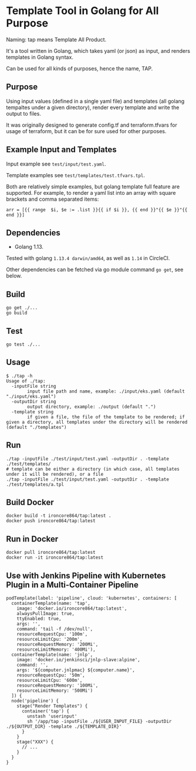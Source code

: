 # Template Tool in Golang for All Purpose

Naming: tap means Template All Product.

It's a tool written in Golang, which takes yaml (or json) as input, and renders templates in Golang syntax.

Can be used for all kinds of purposes, hence the name, TAP.

## Purpose

Using input values (defined in a single yaml file) and templates (all golang tempaltes under a given directory), render every template and write the output to files.

It was originally designed to generate config.tf and terraform.tfvars for usage of terraform, but it can be for sure used for other purposes.

## Example Input and Templates

Input example see `test/input/test.yaml`.

Template examples see `test/templates/test.tfvars.tpl`.

Both are relatively simple examples, but golang template full feature are supported. For example, to render a yaml list into an array with square brackets and comma separated items:

```
arr = [{{ range  $i, $e := .list }}{{ if $i }}, {{ end }}"{{ $e }}"{{ end }}]
```

## Dependencies

- Golang 1.13.

Tested with golang `1.13.4 darwin/amd64`, as well as `1.14` in CircleCI.

Other dependencies can be fetched via go module command `go get`, see below.

## Build

```
go get ./...
go build
```

## Test

```
go test ./...
```

## Usage

```
$ ./tap -h
Usage of ./tap:
  -inputFile string
        input file path and name, example: ./input/eks.yaml (default "./input/eks.yaml")
  -outputDir string
        output directory, example: ./output (default ".")
  -template string
        if given a file, the file of the template to be rendered; if given a directory, all templates under the directory will be rendered (default "./templates")
```

## Run

```
./tap -inputFile ./test/input/test.yaml -outputDir . -template ./test/templates/
# template can be either a directory (in which case, all templates under it will be rendered), or a file
./tap -inputFile ./test/input/test.yaml -outputDir . -template ./test/templates/a.tpl
```

## Build Docker

```
docker build -t ironcore864/tap:latest .
docker push ironcore864/tap:latest
```

## Run in Docker

```
docker pull ironcore864/tap:latest
docker run -it ironcore864/tap:latest
```

## Use with Jenkins Pipeline with Kubernetes Plugin in a Multi-Container Pipeline

```
podTemplate(label: 'pipeline', cloud: 'kubernetes', containers: [
  containerTemplate(name: 'tap', 
    image: 'docker.io/ironcore864/tap:latest', 
    alwaysPullImage: true,
    ttyEnabled: true,
    args: '',
    command: 'tail -f /dev/null',
    resourceRequestCpu: '100m',
    resourceLimitCpu: '200m',
    resourceRequestMemory: '200Mi',
    resourceLimitMemory: '400Mi'),
  containerTemplate(name: 'jnlp',
    image: 'docker.io/jenkinsci/jnlp-slave:alpine',
    command: '',
    args: '${computer.jnlpmac} ${computer.name}',
    resourceRequestCpu: '50m',
    resourceLimitCpu: '600m',
    resourceRequestMemory: '100Mi',
    resourceLimitMemory: '500Mi')
  ]) {
  node('pipeline') {
    stage("Render Templates") {
      container('tap') {
        unstash 'userinput'
        sh '/app/tap -inputFile ./${USER_INPUT_FILE} -outputDir ./${OUTPUT_DIR} -template ./${TEMPLATE_DIR}'
      }
    }
    stage("XXX") {
      // ...
    }
  }
}
```

